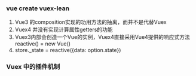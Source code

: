 ### vue create vuex-lean
1. Vue3 的composition实现的功用方法的抽离，而并不是代替Vuex
2. Vuex4 并没有实现计算属性getters的功能  
3. Vuex3内部会创造一个Vue的实例，Vuex4直接采用Vue4提供的响应式方法 reactive() = new Vue()
4. store._state = reactive({data: option.state})


### Vuex 中的插件机制

